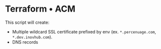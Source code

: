 # Terraform • ACM

This script will create:

- Multiple wildcard SSL certificate prefixed by env (ex. `*.percenuage.com`, `*.dev.inovhub.com`).
- DNS records 
